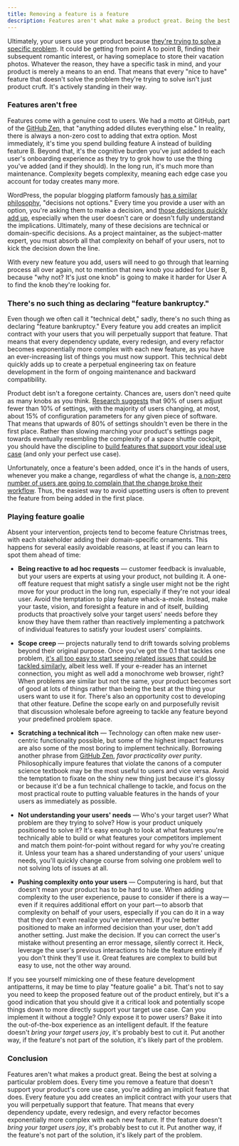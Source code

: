 ```yaml
---
title: Removing a feature is a feature
description: Features aren't what make a product great. Being the best at solving a particular problem does. Every time you remove a feature that doesn't support your product's core use case, you're actually adding an implicit feature that does.
---
```


Ultimately, your users use your product because [they're trying to solve a specific problem](https://strategyn.com/jobs-to-be-done/). It could be getting from point A to point B, finding their subsequent romantic interest, or having someplace to store their vacation photos. Whatever the reason, they have a specific task in mind, and your product is merely a means to an end. That means that every "nice to have" feature that doesn't solve the problem they're trying to solve isn't just product cruft. It's actively standing in their way.

### Features aren't free

Features come with a genuine cost to users. We had a motto at GitHub, part of the [GitHub Zen](https://ben.balter.com/2015/08/12/the-zen-of-github/), that "anything added dilutes everything else." In reality, there is always a non-zero cost to adding that extra option. Most immediately, it's time you spend building feature A instead of building feature B. Beyond that, it's the cognitive burden you've just added to each user's onboarding experience as they try to grok how to use the thing you've added (and if they should). In the long run, it's much more than maintenance. Complexity begets complexity, meaning each edge case you account for today creates many more.

WordPress, the popular blogging platform famously [has a similar philosophy](https://wordpress.org/about/philosophy/), "decisions not options." Every time you provide a user with an option, you're asking them to make a decision, and [those decisions quickly add up](https://en.wikipedia.org/wiki/Analysis_paralysis), especially when the user doesn't care or doesn't fully understand the implications. Ultimately, many of these decisions are technical or domain-specific decisions. As a project maintainer, as the subject-matter expert, you must absorb all that complexity on behalf of your users, not to kick the decision down the line.

With every new feature you add, users will need to go through that learning process all over again, not to mention that new knob you added for User B, because "why not? It's just one knob" is going to make it harder for User A to find the knob they're looking for.

### There's no such thing as declaring "feature bankruptcy."

Even though we often call it "technical debt," sadly, there's no such thing as declaring "feature bankruptcy." Every feature you add creates an implicit contract with your users that you will perpetually support that feature. That means that every dependency update, every redesign, and every refactor becomes exponentially more complex with each new feature, as you have an ever-increasing list of things you must now support. This technical debt quickly adds up to create a perpetual engineering tax on feature development in the form of ongoing maintenance and backward compatibility.

Product debt isn't a foregone certainty. Chances are, users don't need quite as many knobs as you think. [Research suggests](https://neverworkintheory.org/2016/06/09/too-many-knobs.html) that 90% of users adjust fewer than 10% of settings, with the majority of users changing, at most, about 15% of configuration parameters for any given piece of software. That means that upwards of 80% of settings shouldn't even be there in the first place. Rather than slowing marching your product's settings page towards eventually resembling the complexity of a space shuttle cockpit, you should have the discipline to [build features that support your ideal use case](https://ben.balter.com/2016/03/08/optimizing-for-power-users-and-edge-cases/) (and only your perfect use case).

Unfortunately, once a feature's been added, once it's in the hands of users, whenever you make a change, regardless of what the change is, [a non-zero number of users are going to complain that the change broke their workflow](https://xkcd.com/1172/). Thus, the easiest way to avoid upsetting users is often to prevent the feature from being added in the first place.

### Playing feature goalie

Absent your intervention, projects tend to become feature Christmas trees, with each stakeholder adding their domain-specific ornaments. This happens for several easily avoidable reasons, at least if you can learn to spot them ahead of time:

- **Being reactive to ad hoc requests** — customer feedback is invaluable, but your users are experts at using your product, not building it. A one-off feature request that might satisfy a single user might not be the right move for your product in the long run, especially if they're not your ideal user. Avoid the temptation to play feature whack-a-mole. Instead, make your taste, vision, and foresight a feature in and of itself, building products that proactively solve your target users' needs before they know they have them rather than reactively implementing a patchwork of individual features to satisfy your loudest users' complaints.

- **Scope creep** — projects naturally tend to drift towards solving problems beyond their original purpose. Once you've got the 0.1 that tackles one problem, [it's all too easy to start seeing related issues that could be tackled similarly](https://xkcd.com/801/), albeit less well. If your e-reader has an internet connection, you might as well add a monochrome web browser, right? When problems are similar but not the same, your product becomes sort of good at lots of things rather than being the best at the thing your users want to use it for. There's also an opportunity cost to developing that other feature. Define the scope early on and purposefully revisit that discussion wholesale before agreeing to tackle any feature beyond your predefined problem space.

- **Scratching a technical itch** — Technology can often make new user-centric functionality possible, but some of the highest impact features are also some of the most boring to implement technically. Borrowing another phrase from [GitHub Zen](https://ben.balter.com/2015/08/12/the-zen-of-github/), _favor practicality over purity_. Philosophically impure features that violate the canons of a computer science textbook may be the most useful to users and vice versa. Avoid the temptation to fixate on the shiny new thing just because it's glossy or because it'd be a fun technical challenge to tackle, and focus on the most practical route to putting valuable features in the hands of your users as immediately as possible.

- **Not understanding your users' needs** — Who's your target user? What problem are they trying to solve? How is your product uniquely positioned to solve it? It's easy enough to look at what features you're technically able to build or what features your competitors implement and match them point-for-point without regard for why you're creating it. Unless your team has a shared understanding of your users' unique needs, you'll quickly change course from solving one problem well to not solving lots of issues at all.

- **Pushing complexity onto your users** — Computering is hard, but that doesn't mean your product has to be hard to use. When adding complexity to the user experience, pause to consider if there is a way — even if it requires additional effort on your part — to absorb that complexity on behalf of your users, especially if you can do it in a way that they don't even realize you've intervened. If you're better positioned to make an informed decision than your user, don't add another setting. Just make the decision. If you can correct the user's mistake without presenting an error message, silently correct it. Heck, leverage the user's previous interactions to hide the feature entirely if you don't think they'll use it. Great features are complex to build but easy to use, not the other way around.

If you see yourself mimicking one of these feature development antipatterns, it may be time to play "feature goalie" a bit. That's not to say you need to keep the proposed feature out of the product entirely, but it's a good indication that you should give it a critical look and potentially scope things down to more directly support your target use case. Can you implement it without a toggle? Only expose it to power users? Bake it into the out-of-the-box experience as an intelligent default. If the feature doesn't _bring your target users joy_, it's probably best to cut it. Put another way, if the feature's not part of the solution, it's likely part of the problem.

### Conclusion

Features aren't what makes a product great. Being the best at solving a particular problem does. Every time you remove a feature that doesn't support your product's core use case, you're adding an implicit feature that does. Every feature you add creates an implicit contract with your users that you will perpetually support that feature. That means that every dependency update, every redesign, and every refactor becomes exponentially more complex with each new feature. If the feature doesn't _bring your target users joy_, it's probably best to cut it. Put another way, if the feature's not part of the solution, it's likely part of the problem.
